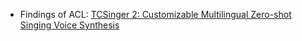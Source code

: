 - Findings of ACL: [TCSinger 2: Customizable Multilingual Zero-shot Singing Voice Synthesis](https://arxiv.org/abs/2505.14910)

